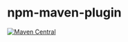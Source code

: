 # npm-maven-plugin

[![Maven Central](https://maven-badges.herokuapp.com/maven-central/com.github.szgabsz91/npm-maven-plugin/badge.svg)](https://maven-badges.herokuapp.com/maven-central/com.github.szgabsz91/npm-maven-plugin)
